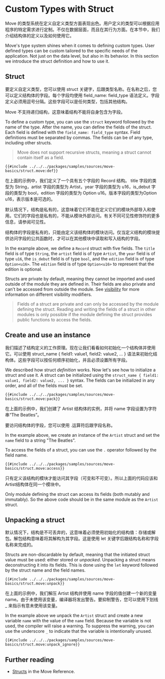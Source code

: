 # Custom Types with Struct

Move 的类型系统在定义自定义类型方面表现出色。用户定义的类型可以根据应用程序的特定需求进行定制。不仅在数据层面，而且在其行为方面。在本节中，我们介绍结构体的定义以及如何使用它。

Move's type system shines when it comes to defining custom types. User defined types can be custom
tailored to the specific needs of the application. Not just on the data level, but also in its
behavior. In this section we introduce the struct definition and how to use it.

## Struct

要定义自定义类型，您可以使用 struct 关键字，后跟类型名称。在名称之后，您可以定义结构体的字段。每个字段均使用 field_name: field_type 语法定义。字段定义必须用逗号分隔。这些字段可以是任何类型，包括其他结构。

Move 不支持递归结构，这意味着结构不能将自身包含为字段。

To define a custom type, you can use the `struct` keyword followed by the name of the type. After
the name, you can define the fields of the struct. Each field is defined with the
`field_name: field_type` syntax. Field definitions must be separated by commas. The fields can be of
any type, including other structs.

> Move does not support recursive structs, meaning a struct cannot contain itself as a field.

```move
{{#include ../../../packages/samples/sources/move-basics/struct.move:def}}
```

在上面的示例中，我们定义了一个具有五个字段的 Record 结构。 title 字段的类型为 String，artist 字段的类型为 Artist，year 字段的类型为 u16，is_debut 字段的类型为 bool，edition 字段的类型为 Option u16。版本字段的类型为Option u16，表示版本是可选的。

默认情况下，结构是私有的，这意味着它们不能在定义它们的模块外部导入和使用。它们的字段也是私有的，不能从模块外部访问。有关不同可见性修饰符的更多信息，请参阅可见性。

结构体的字段是私有的，只能由定义该结构体的模块访问。仅当定义结构的模块提供访问字段的公共函数时，才可以在其他模块中读取和写入结构的字段。

In the example above, we define a `Record` struct with five fields. The `title` field is of type
`String`, the `artist` field is of type `Artist`, the `year` field is of type `u16`, the `is_debut`
field is of type `bool`, and the `edition` field is of type `Option<u16>`. The `edition` field is of
type `Option<u16>` to represent that the edition is optional.

Structs are private by default, meaning they cannot be imported and used outside of the module they
are defined in. Their fields are also private and can't be accessed from outside the module. See
[visibility](./visibility.md) for more information on different visibility modifiers.

> Fields of a struct are private and can only be accessed by the module defining the struct. Reading
> and writing the fields of a struct in other modules is only possible if the module defining the
> struct provides public functions to access the fields.

## Create and use an instance

我们描述了结构定义的工作原理。现在让我们看看如何初始化一个结构体并使用它。可以使用 struct_name { field1: value1, field2: value2, ... } 语法来初始化结构体。这些字段可以按任何顺序初始化，并且必须设置所有字段。

We described how struct _definition_ works. Now let's see how to initialize a struct and use it. A
struct can be initialized using the `struct_name { field1: value1, field2: value2, ... }` syntax.
The fields can be initialized in any order, and all of the fields must be set.

```move
{{#include ../../../packages/samples/sources/move-basics/struct.move:pack}}
```

在上面的示例中，我们创建了 Artist 结构体的实例，并将 name 字段设置为字符串“The Beatles”。

要访问结构体的字段，您可以使用 .运算符后跟字段名称。

In the example above, we create an instance of the `Artist` struct and set the `name` field to a
string "The Beatles".

To access the fields of a struct, you can use the `.` operator followed by the field name.

```move
{{#include ../../../packages/samples/sources/move-basics/struct.move:access}}
```

只有定义该结构的模块才能访问其字段（可变和不可变）。所以上面的代码应该和Artist结构体在同一个模块中。

Only module defining the struct can access its fields (both mutably and immutably). So the above
code should be in the same module as the `Artist` struct.

<!-- ## Accessing Fields

Struct fields are private and can be accessed only by the module defining the struct. To access the fields of a struct, you can use the `.` operator followed by the field name.

```move
# anchor: access
{{#include ../../../packages/samples/sources/move-basics/struct.move:access}}
```
-->

## Unpacking a struct

默认情况下，结构是不可丢弃的，这意味着必须使用初始化的结构值：存储或解包。解包结构意味着将其解构为其字段。这是使用 let 关键字后跟结构名称和字段名称来完成的。

Structs are non-discardable by default, meaning that the initiated struct value must be used: either
stored or _unpacked_. Unpacking a struct means deconstructing it into its fields. This is done using
the `let` keyword followed by the struct name and the field names.

```move
{{#include ../../../packages/samples/sources/move-basics/struct.move:unpack}}
```

在上面的示例中，我们解压 Artist 结构并使用 name 字段的值创建一个新的变量 name。由于未使用该变量，编译器将发出警告。要抑制警告，您可以使用下划线 _ 来指示有意未使用该变量。

In the example above we unpack the `Artist` struct and create a new variable `name` with the value
of the `name` field. Because the variable is not used, the compiler will raise a warning. To
suppress the warning, you can use the underscore `_` to indicate that the variable is intentionally
unused.

```move
{{#include ../../../packages/samples/sources/move-basics/struct.move:unpack_ignore}}
```

## Further reading

- [Structs](/reference/structs.html) in the Move Reference.
